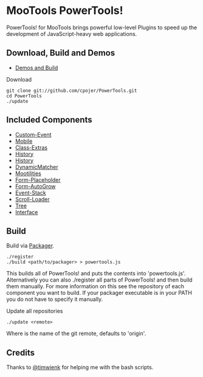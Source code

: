 MooTools PowerTools!
====================

PowerTools! for MooTools brings powerful low-level Plugins to speed up the development of JavaScript-heavy web applications.

Download, Build and Demos
----------------

* [Demos and Build](http://cpojer.net/PowerTools)

Download

	git clone git://github.com/cpojer/PowerTools.git
	cd PowerTools
	./update


Included Components
-------------------

* [Custom-Event](https://github.com/cpojer/mootools-custom-event)
* [Mobile](https://github.com/cpojer/mootools-mobile)
* [Class-Extras](https://github.com/cpojer/mootools-class-extras)
* [History](https://github.com/cpojer/mootools-history)
* [History](https://github.com/cpojer/mootools-router)
* [DynamicMatcher](https://github.com/cpojer/mootools-dynamic-matcher)
* [Mootilities](https://github.com/cpojer/mootilities)
* [Form-Placeholder](https://github.com/cpojer/mootools-form-placeholder)
* [Form-AutoGrow](https://github.com/cpojer/mootools-form-autogrow)
* [Event-Stack](https://github.com/cpojer/event-stack)
* [Scroll-Loader](https://github.com/cpojer/scroll-loader)
* [Tree](https://github.com/cpojer/mootools-tree)
* [Interface](https://github.com/cpojer/mootools-interface)

Build
-----

Build via [Packager](http://github.com/kamicane/packager).

	./register
	./build <path/to/packager> > powertools.js

This builds all of PowerTools! and puts the contents into 'powertools.js'. Alternatively you can also ./register all parts of PowerTools! and then build them manually. For more information on this see the repository of each component you want to build. If your packager executable is in your PATH you do not have to specify it manually.

Update all repositories

	./update <remote>

Where <remote> is the name of the git remote, defaults to 'origin'.

Credits
-------

Thanks to [@timwienk](https://github.com/timwienk) for helping me with the bash scripts.
